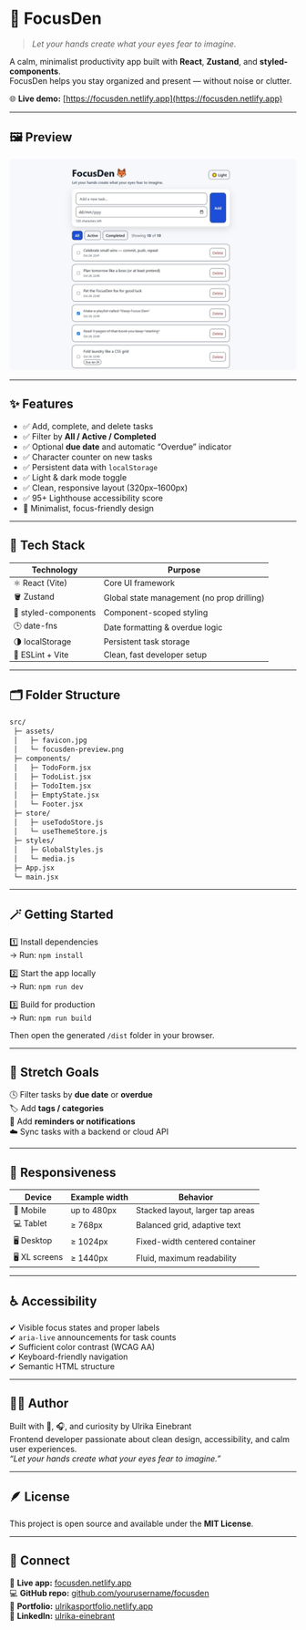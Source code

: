 # 🦊 FocusDen

> _Let your hands create what your eyes fear to imagine._

A calm, minimalist productivity app built with **React**, **Zustand**, and **styled-components**.  
FocusDen helps you stay organized and present — without noise or clutter.

🌐 **Live demo:** [https://focusden.netlify.app](https://focusden.netlify.app)

---

## 🖼️ Preview

![FocusDen app screenshot](./src/assets/focusden-preview.jpg)

---

## ✨ Features

- ✅ Add, complete, and delete tasks  
- ✅ Filter by **All / Active / Completed**  
- ✅ Optional **due date** and automatic “Overdue” indicator  
- ✅ Character counter on new tasks  
- ✅ Persistent data with `localStorage`  
- ✅ Light & dark mode toggle  
- ✅ Clean, responsive layout (320px–1600px)  
- ✅ 95+ Lighthouse accessibility score  
- 🦊 Minimalist, focus-friendly design  

---

## 🧠 Tech Stack

| Technology | Purpose |
|-------------|----------|
| ⚛️ React (Vite) | Core UI framework |
| 🪣 Zustand | Global state management (no prop drilling) |
| 💅 styled-components | Component-scoped styling |
| 🕒 date-fns | Date formatting & overdue logic |
| 🌗 localStorage | Persistent task storage |
| 🧪 ESLint + Vite | Clean, fast developer setup |

---

## 🗂️ Folder Structure

    src/
     ├─ assets/
     │   ├─ favicon.jpg
     │   └─ focusden-preview.png
     ├─ components/
     │   ├─ TodoForm.jsx
     │   ├─ TodoList.jsx
     │   ├─ TodoItem.jsx
     │   ├─ EmptyState.jsx
     │   └─ Footer.jsx
     ├─ store/
     │   ├─ useTodoStore.js
     │   └─ useThemeStore.js
     ├─ styles/
     │   ├─ GlobalStyles.js
     │   └─ media.js
     ├─ App.jsx
     └─ main.jsx

---

## 🪄 Getting Started

1️⃣ Install dependencies  
→ Run: `npm install`  

2️⃣ Start the app locally  
→ Run: `npm run dev`  

3️⃣ Build for production  
→ Run: `npm run build`  

Then open the generated `/dist` folder in your browser.

---

## 🚀 Stretch Goals

🕓 Filter tasks by **due date** or **overdue**  
🏷️ Add **tags / categories**  
🔔 Add **reminders or notifications**  
☁️ Sync tasks with a backend or cloud API  

---

## 📱 Responsiveness

| Device | Example width | Behavior |
|---------|----------------|-----------|
| 📱 Mobile | up to 480px | Stacked layout, larger tap areas |
| 💻 Tablet | ≥ 768px | Balanced grid, adaptive text |
| 🖥️ Desktop | ≥ 1024px | Fixed-width centered container |
| 🖥️ XL screens | ≥ 1440px | Fluid, maximum readability |

---

## ♿ Accessibility

✔ Visible focus states and proper labels  
✔ `aria-live` announcements for task counts  
✔ Sufficient color contrast (WCAG AA)  
✔ Keyboard-friendly navigation  
✔ Semantic HTML structure  

---

## 👩‍💻 Author

Built with 🍵, 🎧, and curiosity by Ulrika Einebrant  
Frontend developer passionate about clean design, accessibility, and calm user experiences.  
_“Let your hands create what your eyes fear to imagine.”_

---

## 🪶 License

This project is open source and available under the **MIT License**.

---

## 💫 Connect

🔗 **Live app:** [focusden.netlify.app](https://focusden.netlify.app)  
💻 **GitHub repo:** [github.com/yourusername/focusden](https://github.com/yourusername/focusden)  
🧭 **Portfolio:** [ulrikasportfolio.netlify.app](https://ulrikasportfolio.netlify.app/)  
💼 **LinkedIn:** [ulrika-einebrant](https://www.linkedin.com/in/ulrika-einebrant/)
